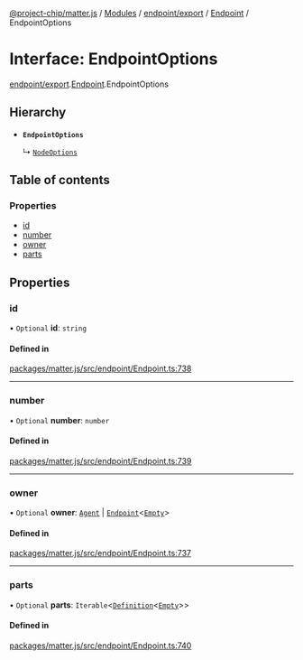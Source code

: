 [@project-chip/matter.js](../README.md) / [Modules](../modules.md) / [endpoint/export](../modules/endpoint_export.md) / [Endpoint](../modules/endpoint_export.Endpoint.md) / EndpointOptions

# Interface: EndpointOptions

[endpoint/export](../modules/endpoint_export.md).[Endpoint](../modules/endpoint_export.Endpoint.md).EndpointOptions

## Hierarchy

- **`EndpointOptions`**

  ↳ [`NodeOptions`](node_export.Node.NodeOptions.md)

## Table of contents

### Properties

- [id](endpoint_export.Endpoint.EndpointOptions.md#id)
- [number](endpoint_export.Endpoint.EndpointOptions.md#number)
- [owner](endpoint_export.Endpoint.EndpointOptions.md#owner)
- [parts](endpoint_export.Endpoint.EndpointOptions.md#parts)

## Properties

### id

• `Optional` **id**: `string`

#### Defined in

[packages/matter.js/src/endpoint/Endpoint.ts:738](https://github.com/project-chip/matter.js/blob/5f71eedebdb9fa54338bde320c311bb359b7455d/packages/matter.js/src/endpoint/Endpoint.ts#L738)

___

### number

• `Optional` **number**: `number`

#### Defined in

[packages/matter.js/src/endpoint/Endpoint.ts:739](https://github.com/project-chip/matter.js/blob/5f71eedebdb9fa54338bde320c311bb359b7455d/packages/matter.js/src/endpoint/Endpoint.ts#L739)

___

### owner

• `Optional` **owner**: [`Agent`](../classes/endpoint_export.Agent-1.md) \| [`Endpoint`](../classes/endpoint_export.Endpoint-1.md)\<[`Empty`](behavior_cluster_export._internal_.Empty.md)\>

#### Defined in

[packages/matter.js/src/endpoint/Endpoint.ts:737](https://github.com/project-chip/matter.js/blob/5f71eedebdb9fa54338bde320c311bb359b7455d/packages/matter.js/src/endpoint/Endpoint.ts#L737)

___

### parts

• `Optional` **parts**: `Iterable`\<[`Definition`](../modules/endpoint_export.Endpoint.md#definition)\<[`Empty`](behavior_cluster_export._internal_.Empty.md)\>\>

#### Defined in

[packages/matter.js/src/endpoint/Endpoint.ts:740](https://github.com/project-chip/matter.js/blob/5f71eedebdb9fa54338bde320c311bb359b7455d/packages/matter.js/src/endpoint/Endpoint.ts#L740)
